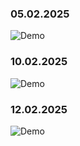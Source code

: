### 05.02.2025 
![Demo](GIFs/05.02.2025.gif)

### 10.02.2025 
![Demo](GIFs/10.02.2025.gif)

### 12.02.2025 
![Demo](GIFs/12.02.2025.gif)
